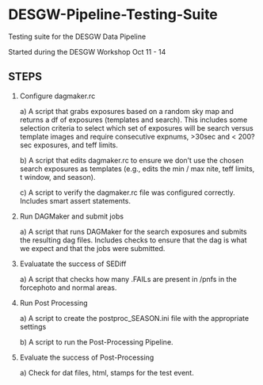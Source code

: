 # DESGW-Pipeline-Testing-Suite

Testing suite for the DESGW Data Pipeline

Started during the DESGW Workshop Oct 11 - 14

## STEPS 

1) Configure dagmaker.rc

   a) A script that grabs exposures based on a random sky map
      and returns a df of exposures (templates and search).
      This includes some selection criteria to select which 
      set of exposures will be search versus template images 
      and require consecutive expnums, >30sec and < 200?sec 
      exposures, and teff limits.

   b) A script that edits dagmaker.rc to ensure we don’t use 
      the chosen search exposures as templates (e.g., edits
      the min / max nite, teff limits, t window, and season).

   c) A script to verify the dagmaker.rc file was configured 
      correctly. Includes smart assert statements.

2) Run DAGMaker and submit jobs

   a) A script that runs DAGMaker for the search exposures
      and submits the resulting dag files. Includes checks to
      ensure that the dag is what we expect and that the jobs
      were submitted.

3) Evaluatate the success of SEDiff

   a) A script that checks how many .FAILs are present in 
      /pnfs in the forcephoto and normal areas.

4) Run Post Processing
   
   a) A script to create the postproc_SEASON.ini file with
      the appropriate settings

   b) A script to run the Post-Processing Pipeline.
 
5) Evaluate the success of Post-Processing
   
   a) Check for dat files, html, stamps for the test event.
